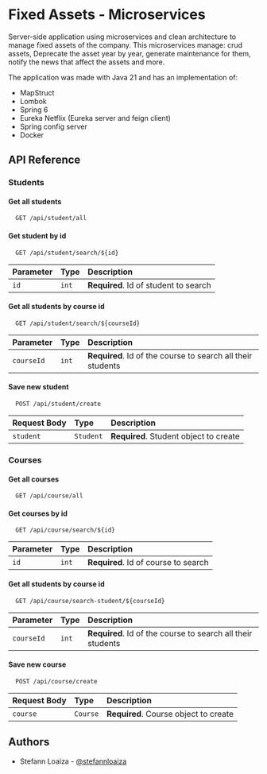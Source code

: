 
# Fixed Assets - Microservices

Server-side application using microservices and clean architecture to manage fixed assets of the company. This microservices manage: crud assets, Deprecate the asset year by year, generate maintenance for them, notify the news that affect the assets and more.

The application was made with Java 21 and has an implementation of:

- MapStruct
- Lombok
- Spring 6
- Eureka Netflix (Eureka server and feign client)
- Spring config server
- Docker
## API Reference

### Students

#### Get all students

```http
  GET /api/student/all
```

#### Get student by id

```http
  GET /api/student/search/${id}
```

| Parameter | Type     | Description                       |
| :-------- | :------- | :-------------------------------- |
| `id`      | `int` | **Required**. Id of student to search |


#### Get all students by course id

```http
  GET /api/student/search/${courseId}
```

| Parameter | Type     | Description                       |
| :-------- | :------- | :-------------------------------- |
| `courseId`      | `int` | **Required**. Id of the course to search all their students |


#### Save new student

```http
  POST /api/student/create
```

| Request Body | Type     | Description                       |
| :-------- | :------- | :-------------------------------- |
| `student`      | `Student` | **Required**. Student object to create |


### Courses

#### Get all courses

```http
  GET /api/course/all
```

#### Get courses by id

```http
  GET /api/course/search/${id}
```

| Parameter | Type     | Description                       |
| :-------- | :------- | :-------------------------------- |
| `id`      | `int` | **Required**. Id of course to search |


#### Get all students by course id

```http
  GET /api/course/search-student/${courseId}
```

| Parameter | Type     | Description                       |
| :-------- | :------- | :-------------------------------- |
| `courseId`      | `int` | **Required**. Id of the course to search all their students |


#### Save new course

```http
  POST /api/course/create
```

| Request Body | Type     | Description                       |
| :-------- | :------- | :-------------------------------- |
| `course`      | `Course` | **Required**. Course object to create |

## Authors

- Stefann Loaiza - [@stefannloaiza](https://www.github.com/stefannloaiza)


